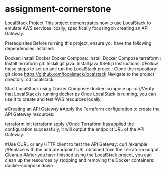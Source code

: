 
# assignment-cornerstone
LocalStack Project
This project demonstrates how to use LocalStack to emulate AWS services locally, specifically focusing on creating an API Gateway.

Prerequisites
Before running this project, ensure you have the following dependencies installed:

Docker: Install Docker
Docker Compose: Install Docker Compose
terraform : Install terraform
git: Install git
java: Install java
#Setup Instructions:
#Follow these steps to set up and run the LocalStack project:
Clone the repository:
git clone https://github.com/localstack/localstack
Navigate to the project directory:
cd localstack

Start LocalStack using Docker Compose:
docker-compose up -d //Verify that LocalStack is running 
docker ps
Once LocalStack is running, you can use it to create and test AWS resources locally. 

#Creating an API Gateway
#Apply the Terraform configuration to create the API Gateway resources:

terraform init
terraform apply   //Once Terraform has applied the configuration successfully, it will output the endpoint URL of the API Gateway.

#Use CURL or any HTTP client to test the API Gateway:
curl <endpoint-url>/example    //Replace <endpoint-url> with the actual endpoint URL obtained from the Terraform output.
Cleanup
#After you have finished using the LocalStack project, you can clean up the resources by stopping and removing the Docker containers:
docker-compose down
